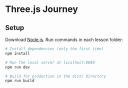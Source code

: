 # Three.js Journey

## Setup
Download [Node.js](https://nodejs.org/en/download/).
Run commands in each lesson folder:

``` bash
# Install dependencies (only the first time)
npm install

# Run the local server at localhost:8080
npm run dev

# Build for production in the dist/ directory
npm run build
```
